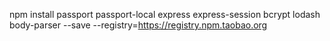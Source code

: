 npm install passport passport-local express express-session bcrypt lodash body-parser --save --registry=https://registry.npm.taobao.org